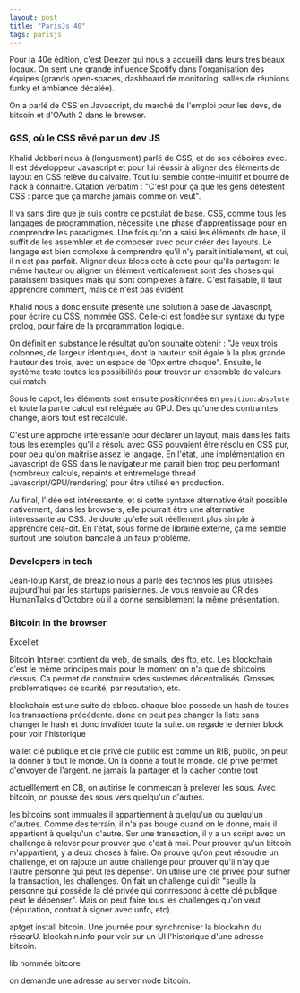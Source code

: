 ```yaml
---
layout: post
title: "ParisJs 40"
tags: parisjs
---
```


Pour la 40e édition, c'est Deezer qui nous a accueilli dans leurs très beaux
locaux. On sent une grande influence Spotify dans l'organisation des équipes
(grands open-spaces, dashboard de monitoring, salles de réunions funky et
ambiance décalée).

On a parlé de CSS en Javascript, du marché de l'emploi pour les devs, de
bitcoin et d'OAuth 2 dans le browser.

### GSS, où le CSS rêvé par un dev JS

Khalid Jebbari nous à (longuement) parlé de CSS, et de ses déboires avec. Il
est développeur Javascript et pour lui réussir à aligner des éléments de layout
en CSS relève du calvaire. Tout lui semble contre-intuitif et bourré de hack
à connaitre. Citation verbatim : "C'est pour ça que les gens détestent CSS
: parce que ça marche jamais comme on veut".

Il va sans dire que je suis contre ce postulat de base. CSS, comme tous les
langages de programmation, nécessite une phase d'apprentissage pour en
comprendre les paradigmes. Une fois qu'on a saisi les éléments de base, il
suffit de les assembler et de composer avec pour créer des layouts. Le langage
est bien complexe à comprendre qu'il n'y parait initialement, et oui, il n'est
pas parfait. Aligner deux blocs cote à cote pour qu'ils partagent la même
hauteur ou aligner un élément verticalement sont des choses qui paraissent
basiques mais qui sont complexes à faire. C'est faisable, il faut apprendre
comment, mais ce n'est pas évident.

Khalid nous a donc ensuite présenté une solution à base de Javascript, pour
écrire du CSS, nommée GSS. Celle-ci est fondée sur syntaxe du type prolog, pour
faire de la programmation logique.

On définit en substance le résultat qu'on souhaite obtenir : "Je veux trois
colonnes, de largeur identiques, dont la hauteur soit égale à la plus grande
hauteur des trois, avec un espace de 10px entre chaque". Ensuite, le système
teste toutes les possibilités pour trouver un ensemble de valeurs qui match.

Sous le capot, les éléments sont ensuite positionnées en `position:absolute` et
toute la partie calcul est reléguée au GPU. Dès qu'une des contraintes change,
alors tout est recalculé.

C'est une approche intéressante pour déclarer un layout, mais dans les faits
tous les exemples qu'il a résolu avec GSS pouvaient être résolu en CSS pur,
pour peu qu'on maitrise assez le langage. En l'état, une implémentation en
Javascript de GSS dans le navigateur me parait bien trop peu performant
(nombreux calculs, repaints et entremelage thread Javascript/GPU/rendering)
pour être utilisé en production.

Au final, l'idée est intéressante, et si cette syntaxe alternative était
possible nativement, dans les browsers, elle pourrait être une alternative
intéressante au CSS. Je doute qu'elle soit réellement plus simple à apprendre
cela-dit. En l'état, sous forme de librairie externe, ça me semble surtout une
solution bancale à un faux problème.

### Developers in tech

Jean-loup Karst, de breaz.io nous a parlé des technos les plus utilisées
aujourd'hui par les startups parisiennes. Je vous renvoie au CR des HumanTalks
d'Octobre où il a donné sensiblement la même présentation.

### Bitcoin in the browser

Excellet

Bitcoin
Internet contient du web, de smails, des ftp, etc. Les blockchain c'est le même
principes mais pour le moment on n'a que de sbitcoins dessus. Ca permet de
construire sdes sustemes décentralisés.
Grosses problematiques de scurité, par reputation, etc.


blockchain est une suite de sblocs. chaque bloc possede un hash de toutes les
transactions précédente. donc on peut pas changer la liste sans changer le hash
et donc invalider toute la suite. on regade le dernier block pour voir
l'historique

wallet clé publique et clé privé
clé public est comme un RIB, public, on peut la donner à tout le monde. On la
donne à tout le monde.
clé privé permet d'envoyer de l'argent. ne jamais la partager et la cacher
contre tout

actuelllement en CB, on autirise le commercan à prelever les sous. Avec
bitcoin, on pousse des sous vers quelqu'un d'autres.

les bitcoins sont immuales il appartiennent à quelqu'un ou quelqu'un d'autres.
Comme des terrain, il n'a pas bougé quand on le donne, mais il appartient
à quelqu'un d'autre.
Sur une transaction, il y a un script avec un challenge à relever pour prouver
que c'est à moi. Pour prouver qu'un bitcoin m'appartient, y a deux choses
à faire. On prouve qu'on peut résoudre un challenge, et on rajoute un autre
challenge pour prouver qu'il n'ay que l'autre personne qui peut les dépenser.
On utilise une clé privée pour sufner la transaction, les challenges.
On fait un challenge qui dit "seulle la personne qui possède la clé privée qui
conrrespond à cette clé publique peut le dépenser". Mais on peut faire tous les
challenges qu'on veut (réputation, contrat à signer avec unfo, etc).


aptget install bitcoin. Une journée pour synchroniser la blockahin du résearU.
blockahin.info pour voir sur un UI l'historique d'une adresse bitcoin.

lib nommée bitcore

on demande une adresse au server node bitcoin.

